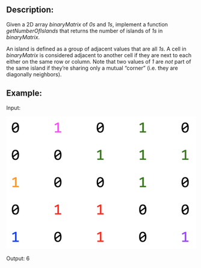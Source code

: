 ## Description:

Given a 2D array *binaryMatrix* of *0s* and *1s*, implement a function *getNumberOfIslands* that returns the number of islands of *1s* in *binaryMatrix*. 

An island is defined as a group of adjacent values that are all *1s*. A cell in *binaryMatrix* is considered adjacent to another cell if they are next to each either on the same row or column. Note that two values of *1* are *not* part of the same island if they’re sharing only a mutual “corner” (i.e. they are diagonally neighbors). 

## Example:

Input:

![](https://github.com/JiawenQi98/PrampPractice/blob/master/Island%20Count/input.png)

Output: 6
